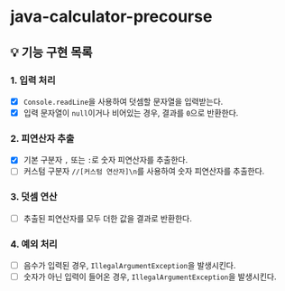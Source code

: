 # java-calculator-precourse

## 💡 기능 구현 목록
### 1. 입력 처리
- [X] `Console.readLine`을 사용하여 덧셈할 문자열을 입력받는다.
- [X] 입력 문자열이 `null`이거나 비어있는 경우, 결과를 `0`으로 반환한다.

### 2. 피연산자 추출
- [X] 기본 구분자 `,` 또는 `:`로 숫자 피연산자를 추출한다.
- [ ] 커스텀 구분자 `//[커스텀 연산자]\n`를 사용하여 숫자 피연산자를 추출한다.

### 3. 덧셈 연산
- [ ] 추출된 피연산자를 모두 더한 값을 결과로 반환한다.

### 4. 예외 처리
- [ ] 음수가 입력된 경우, `IllegalArgumentException`을 발생시킨다.
- [ ] 숫자가 아닌 입력이 들어온 경우, `IllegalArgumentException`을 발생시킨다.